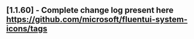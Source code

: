## [1.1.60] - Complete change log present here https://github.com/microsoft/fluentui-system-icons/tags